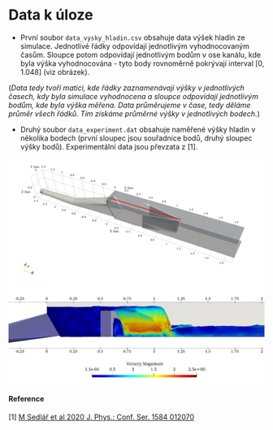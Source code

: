 # Data k úloze

- První soubor `data_vysky_hladin.csv` obsahuje data výšek hladin ze simulace. Jednotlivé řádky odpovídají jednotlivým vyhodnocovaným časům. Sloupce potom odpovídají jednotlivým bodům v ose kanálu, kde byla výška vyhodnocována - tyto body rovnoměrně pokrývají interval [0, 1.048] (viz obrázek).

(_Data tedy tvoří matici, kde řádky zaznamenávají výšky v jednotlivých časech, kdy byla simulace vyhodnocena a sloupce odpovídají jednotlivým bodům, kde byla výška měřena. Data průměrujeme v čase, tedy děláme průměr všech řádků. Tím získáme průměrné výšky v jednotlivých bodech._)
- Druhý soubor `data_experiment.dat` obsahuje naměřené výšky hladin v několika bodech (první sloupec jsou souřadnice bodů, druhý sloupec výšky bodů). Experimentální data jsou převzata z [1].

![mista_mereni](./case-description-3d-pohled_sourcse_mod.png)
![simulace](./surface_sideView_flatBottom.png)

#### Reference

[1] [M Sedlář et al 2020 J. Phys.: Conf. Ser. 1584 012070](https://iopscience.iop.org/article/10.1088/1742-6596/1584/1/012070)
